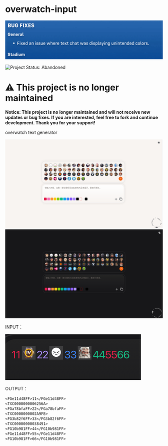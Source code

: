 # overwatch-input

![1754447697042](image/README/1754447697042.png)

![Project Status: Abandoned](https://img.shields.io/badge/status-abandoned-red)

# ⚠️ This project is no longer maintained

**Notice: This project is no longer maintained and will not receive new updates or bug fixes. If you are interested, feel free to fork and continue development. Thank you for your support!**


overwatch text generator

![1754447269785](image/README/1754447269785.png)![1754447310327](image/README/1754447310327.png)

INPUT：

![1754447466458](image/README/1754447466458.png)

OUTPUT：

```
<FGe11d48FF>11</FGe11d48FF>
<TXC0000000006256A>
<FGa78bfaFF>22</FGa78bfaFF>
<TXC0000000002A9FE>
<FG3b82f6FF>33</FG3b82f6FF>
<TXC00000000038491>
<FG10b981FF>44</FG10b981FF>
<FGe11d48FF>55</FGe11d48FF>
<FG10b981FF>66</FG10b981FF>
```
